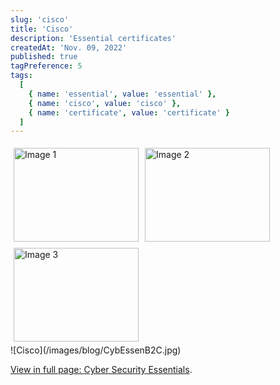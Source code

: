 ```yaml
---
slug: 'cisco'
title: 'Cisco'
description: 'Essential certificates'
createdAt: 'Nov. 09, 2022'
published: true
tagPreference: 5
tags:
  [
    { name: 'essential', value: 'essential' },
    { name: 'cisco', value: 'cisco' },
    { name: 'certificate', value: 'certificate' }
  ]
---
```

<head>
  <title>Gallery Example</title>
  <style>
    .gallery {
      display: flex;
      flex-wrap: wrap;
    }
    .gallery img {
      width: 200px;
      height: 150px;
      object-fit: cover;
      margin: 5px;
    }
  </style>
</head>
<body>
  <div class="gallery">
    <img src="image1.jpg" alt="Image 1">
    <img src="image2.jpg" alt="Image 2">
    <img src="image3.jpg" alt="Image 3">
    <!-- Add more images here -->
  </div>
</body>
![Cisco](/images/blog/CybEssenB2C.jpg)
    <p><a href="/pdf/NSE_4_Certification.pdf"><span class="color-change font-medium">View in full page: </span></a> <a href="/pdf/CybEssenB2C.pdf"> <span class="emphasis">Cyber Security Essentials</span></a>.</p>


